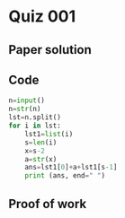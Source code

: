 # Quiz 001

## Paper solution

## Code
```.py
n=input()
n=str(n)
lst=n.split()
for i in lst:
    lst1=list(i)
    s=len(i)
    x=s-2
    a=str(x)
    ans=lst1[0]+a+lst1[s-1]
    print (ans, end=" ")


```

## Proof of work
